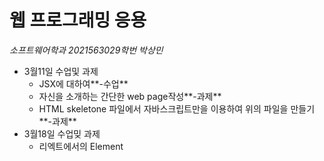 # 웹 프로그래밍 응용

*소프트웨어학과 2021563029학번 박상민*

- 3월11일 수업및 과제
  - JSX에 대하여**-수업**
  - 자신을 소개하는 간단한 web page작성**-과제**
  - HTML skeletone 파일에서 자바스크립트만을 이용하여 위의 파일을 만들기**-과제**
- 3월18일 수업밎 과제
  - 리엑트에서의 Element
